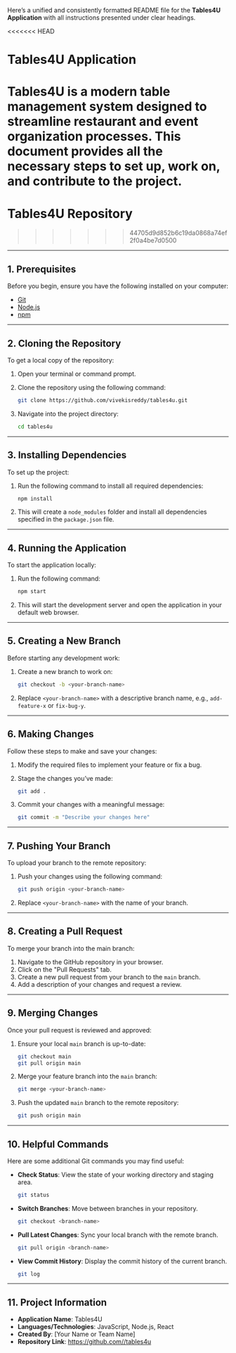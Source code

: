 Here’s a unified and consistently formatted README file for the **Tables4U Application** with all instructions presented under clear headings. 

<<<<<<< HEAD
# **Tables4U Application**

Tables4U is a modern table management system designed to streamline restaurant and event organization processes. This document provides all the necessary steps to set up, work on, and contribute to the project.
=======
# Tables4U Repository
>>>>>>> 44705d9d852b6c19da0868a74ef2f0a4be7d0500

---

## **1. Prerequisites**
Before you begin, ensure you have the following installed on your computer:
- [Git](https://git-scm.com/)
- [Node.js](https://nodejs.org/)
- [npm](https://www.npmjs.com/)

---

## **2. Cloning the Repository**
To get a local copy of the repository:
1. Open your terminal or command prompt.
2. Clone the repository using the following command:

   ```bash
   git clone https://github.com/vivekisreddy/tables4u.git
   ```

3. Navigate into the project directory:

   ```bash
   cd tables4u
   ```

---

## **3. Installing Dependencies**
To set up the project:
1. Run the following command to install all required dependencies:

   ```bash
   npm install
   ```

2. This will create a `node_modules` folder and install all dependencies specified in the `package.json` file.

---

## **4. Running the Application**
To start the application locally:
1. Run the following command:

   ```bash
   npm start
   ```

2. This will start the development server and open the application in your default web browser.

---

## **5. Creating a New Branch**
Before starting any development work:
1. Create a new branch to work on:

   ```bash
   git checkout -b <your-branch-name>
   ```

2. Replace `<your-branch-name>` with a descriptive branch name, e.g., `add-feature-x` or `fix-bug-y`.

---

## **6. Making Changes**
Follow these steps to make and save your changes:
1. Modify the required files to implement your feature or fix a bug.
2. Stage the changes you’ve made:

   ```bash
   git add .
   ```

3. Commit your changes with a meaningful message:

   ```bash
   git commit -m "Describe your changes here"
   ```

---

## **7. Pushing Your Branch**
To upload your branch to the remote repository:
1. Push your changes using the following command:

   ```bash
   git push origin <your-branch-name>
   ```

2. Replace `<your-branch-name>` with the name of your branch.

---

## **8. Creating a Pull Request**
To merge your branch into the main branch:
1. Navigate to the GitHub repository in your browser.
2. Click on the "Pull Requests" tab.
3. Create a new pull request from your branch to the `main` branch.
4. Add a description of your changes and request a review.

---

## **9. Merging Changes**
Once your pull request is reviewed and approved:
1. Ensure your local `main` branch is up-to-date:

   ```bash
   git checkout main
   git pull origin main
   ```

2. Merge your feature branch into the `main` branch:

   ```bash
   git merge <your-branch-name>
   ```

3. Push the updated `main` branch to the remote repository:

   ```bash
   git push origin main
   ```

---

## **10. Helpful Commands**
Here are some additional Git commands you may find useful:
- **Check Status**: View the state of your working directory and staging area.
  ```bash
  git status
  ```

- **Switch Branches**: Move between branches in your repository.
  ```bash
  git checkout <branch-name>
  ```

- **Pull Latest Changes**: Sync your local branch with the remote branch.
  ```bash
  git pull origin <branch-name>
  ```

- **View Commit History**: Display the commit history of the current branch.
  ```bash
  git log
  ```

---

## **11. Project Information**
- **Application Name**: Tables4U
- **Languages/Technologies**: JavaScript, Node.js, React
- **Created By**: [Your Name or Team Name]
- **Repository Link**: [https://github.com/<your-username>/tables4u](https://github.com/<your-username>/tables4u)

